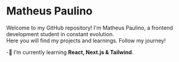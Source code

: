 # Matheus Paulino 
<p>Welcome to my GitHub repository! I'm Matheus Paulino, a frontend development student in constant evolution. <br>
Here you will find my projects and learnings. Follow my journey!</p>

-🌱 I’m currently learning **React, Next.js & Tailwind**.

